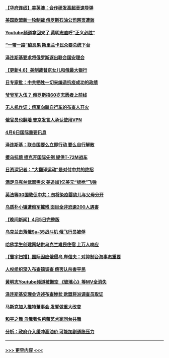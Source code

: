 #### [【华府连线】美英澳：合作研发高超音速导弹](../pages/prog202/a103393704.md?t=04070751) 
#### [美国欧盟新一轮制裁 俄罗斯石油公司网页遭骇](../pages/prog202/a103393706.md?t=04070751) 
#### [Youtube频道拿回来了 黄明志直呼“正义必胜”](../pages/prog202/a103393708.md?t=04070751) 
#### [“一带一路”酿恶果 斯里兰卡民众要总统下台](../pages/prog202/a103393710.md?t=04070751) 
#### [泽连斯基要求将俄罗斯逐出联合国安理会](../pages/prog202/a103393677.md?t=04070751) 
#### [【更新4.6】美制裁普京女儿和俄最大银行](../pages/prog202/a103393219.md?t=04070751) 
#### [日专家批：中共牺牲一切来编造抗疫成功的政绩](../pages/prog202/a103393510.md?t=04070751) 
#### [爷爷军入伍？ 俄罗斯招60岁志愿者上前线](../pages/prog202/a103393387.md?t=04070751) 
#### [无人机作证：俄军向骑自行车的布查人开火](../pages/prog202/a103393399.md?t=04070751) 
#### [俄官员也翻墙 普京发言人承认使用VPN](../pages/prog202/a103393413.md?t=04070751) 
#### [4月6日国际重要讯息](../pages/prog202/a103393348.md?t=04070751) 
#### [泽连斯基：联合国要么立即行动 要么自行解散](../pages/prog202/a103393307.md?t=04070751) 
#### [援乌抗俄 捷克开国际先例 提供T-72M战车](../pages/prog202/a103393276.md?t=04070751) 
#### [日资深记者：“大翻译运动”是对付中共的绝招](../pages/prog202/a103393289.md?t=04070751) 
#### [满足乌克兰武器需求 美追加1亿美元“标枪”飞弹](../pages/prog202/a103393246.md?t=04070751) 
#### [英法等30国敦促中共：勿将染疫婴幼儿与父母分开](../pages/prog202/a103393231.md?t=04070751) 
#### [乌质朴小镇遭俄军摧残 面目全非恐逾200人遇害](../pages/prog202/a103393188.md?t=04070751) 
#### [【晚间新闻】4月5日完整版](../pages/prog202/a103393044.md?t=04070751) 
#### [乌克兰击落俄Su-35战斗机 俄飞行员被俘](../pages/prog202/a103393132.md?t=04070751) 
#### [哈佛学生创建网站供乌克兰难民住宿 上万人响应](../pages/prog202/a103392888.md?t=04070751) 
#### [【寰宇扫描】国际因应俄侵乌 岸信夫：对抑制台海事态重要](../pages/prog202/a103393049.md?t=04070751) 
#### [人权组织深入布查镇调查 俄否认杀害平民](../pages/prog202/a103393053.md?t=04070751) 
#### [黄明志Youtube频道被搬空 《玻璃心》等MV全消失](../pages/prog202/a103392863.md?t=04070751) 
#### [泽连斯基安理会详述布查惨状 欧盟将派调查员取证](../pages/prog202/a103392905.md?t=04070751) 
#### [马斯克加入推特董事会 发誓做重大改变](../pages/prog202/a103392914.md?t=04070751) 
#### [和平之舞 乌俄著名芭蕾艺术家同台共舞](../pages/prog202/a103392835.md?t=04070751) 
#### [分析：政府介入缓冲高油价 可能加剧通胀压力](../pages/prog202/a103392806.md?t=04070751) 

----
#### [ >>> 更早内容 <<< ](../indexes/prog202-earlier.md)
